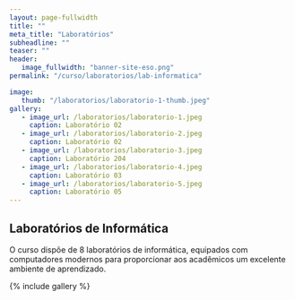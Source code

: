 ```yaml
---
layout: page-fullwidth
title: ""
meta_title: "Laboratórios"
subheadline: ""
teaser: ""
header:
   image_fullwidth: "banner-site-eso.png"
permalink: "/curso/laboratorios/lab-informatica"

image:
   thumb: "/laboratorios/laboratorio-1-thumb.jpeg"
gallery:
   - image_url: /laboratorios/laboratorio-1.jpeg
     caption: Laboratório 02
   - image_url: /laboratorios/laboratorio-2.jpeg
     caption: Laboratório 02
   - image_url: /laboratorios/laboratorio-3.jpeg
     caption: Laboratório 204
   - image_url: /laboratorios/laboratorio-4.jpeg
     caption: Laboratório 03
   - image_url: /laboratorios/laboratorio-5.jpeg
     caption: Laboratório 05
---
```


## **Laboratórios de Informática**

O curso dispõe de 8 laboratórios de informática, equipados com computadores modernos para proporcionar aos acadêmicos um excelente ambiente de aprendizado. 

{% include gallery %}
